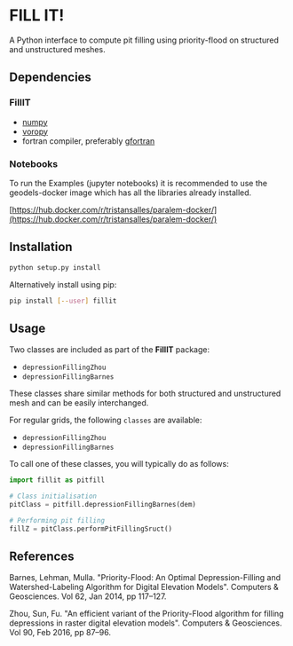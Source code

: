 # FILL IT!

A Python interface to compute pit filling using priority-flood on structured and unstructured meshes.

## Dependencies

### FillIT

+ [numpy](http://numpy.org)
+ [voropy](https://github.com/nschloe/voropy)
+ fortran compiler, preferably [gfortran](https://gcc.gnu.org/wiki/GFortran)

### Notebooks

To run the Examples (jupyter notebooks) it is recommended to use the geodels-docker image which has all the libraries already installed.

[https://hub.docker.com/r/tristansalles/paralem-docker/](https://hub.docker.com/r/tristansalles/paralem-docker/)

## Installation

```bash
python setup.py install
```

Alternatively install using pip:

```bash
pip install [--user] fillit
```

## Usage

Two classes are included as part of the **FillIT** package:

+ `depressionFillingZhou`
+ `depressionFillingBarnes`

These classes share similar methods for both structured and unstructured mesh and can be easily interchanged.

For regular grids, the following `classes` are available:
+ `depressionFillingZhou`
+ `depressionFillingBarnes`

To call one of these classes, you will typically do as follows:

``` python
import fillit as pitfill

# Class initialisation
pitClass = pitfill.depressionFillingBarnes(dem)

# Performing pit filling
fillZ = pitClass.performPitFillingSruct()

```

## References

Barnes, Lehman, Mulla. "Priority-Flood: An Optimal Depression-Filling and
Watershed-Labeling Algorithm for Digital Elevation Models". Computers & Geosciences.
Vol 62, Jan 2014, pp 117–127.

Zhou, Sun, Fu. "An efficient variant of the Priority-Flood algorithm for filling
depressions in raster digital elevation models". Computers & Geosciences.
Vol 90, Feb 2016, pp 87–96.
